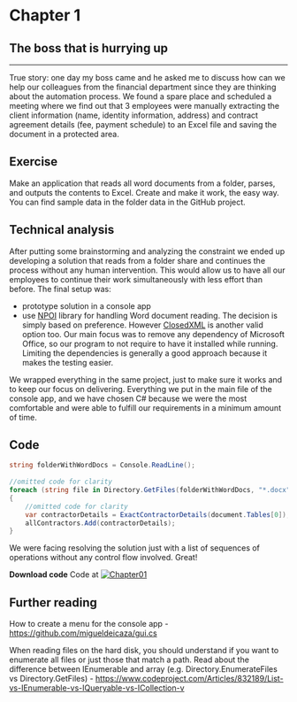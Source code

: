 

# Chapter 1
## The boss that is hurrying up
-----

True story: one day my boss came and he asked me to discuss how can we help our colleagues from the financial department since they are thinking about the automation process. We found a spare place and scheduled a meeting where we find out that 3 employees were manually extracting the client information (name, identity information, address) and contract agreement details (fee, payment schedule) to an Excel file and saving the document in a protected area. 

## Exercise 
Make an application that reads all word documents from a folder, parses, and outputs the contents to Excel. Create and make it work, the easy way. You can find sample data in the folder data in the GitHub project.

## Technical analysis
After putting some brainstorming and analyzing the constraint we ended up developing a solution that reads from a folder share and continues the process without any human intervention. This would allow us to have all our employees to continue their work simultaneously with less effort than before. The final setup was:
- prototype solution in a console app
- use [NPOI](https://github.com/dotnetcore/NPOI) library for handling Word document reading. The decision is simply based on preference. However [ClosedXML](https://github.com/ClosedXML/ClosedXML) is another valid option too. Our main focus was to remove any dependency of Microsoft Office, so our program to not require to have it installed while running. Limiting the dependencies is generally a good approach because it makes the testing easier.

We wrapped everything in the same project, just to make sure it works and to keep our focus on delivering. Everything we put in the main file of the console app, and we have chosen C# because we were the most comfortable and were able to fulfill our requirements in a minimum amount of time.

## Code
```csharp
string folderWithWordDocs = Console.ReadLine();
            
//omitted code for clarity
foreach (string file in Directory.GetFiles(folderWithWordDocs, "*.docx"))
{        
    //omitted code for clarity
    var contractorDetails = ExactContractorDetails(document.Tables[0]);
    allContractors.Add(contractorDetails);
}
```
We were facing resolving the solution just with a list of sequences of operations without any control flow involved. Great!


**Download code**
Code at [![Chapter01](https://ignatandrei.github.io/console_to_saas/Chapter01.svg)](https://ignatandrei.github.io/console_to_saas/sources/Chapter01.zip) 



## Further reading

How to create a menu for the console app - https://github.com/migueldeicaza/gui.cs

When reading files on the hard disk, you should understand if you want to enumerate all files or just those that match a path. Read about the difference between IEnumerable and array (e.g. Directory.EnumerateFiles vs Directory.GetFiles) - https://www.codeproject.com/Articles/832189/List-vs-IEnumerable-vs-IQueryable-vs-ICollection-v






